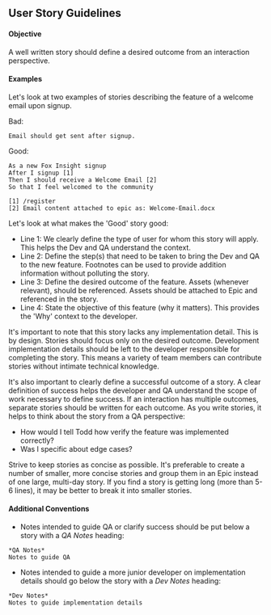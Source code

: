 ## User Story Guidelines

#### Objective
A well written story should define a desired outcome from an interaction perspective.

#### Examples
Let's look at two examples of stories describing the feature of a welcome email upon signup.

Bad:
```
Email should get sent after signup.
```

Good:
```
As a new Fox Insight signup
After I signup [1]
Then I should receive a Welcome Email [2]
So that I feel welcomed to the community

[1] /register
[2] Email content attached to epic as: Welcome-Email.docx
```

Let's look at what makes the 'Good' story good:
* Line 1: We clearly define the type of user for whom this story will apply.  This helps the Dev and QA understand the context.
* Line 2: Define the step(s) that need to be taken to bring the Dev and QA to the new feature. Footnotes can be used to provide addition information without polluting the story.
* Line 3: Define the desired outcome of the feature. Assets (whenever relevant), should be referenced. Assets should be attached to Epic and referenced in the story.
* Line 4: State the objective of this feature (why it matters). This provides the 'Why' context to the developer.

It's important to note that this story lacks any implementation detail.  This is by design.  Stories should focus only on the desired outcome.  Development implementation details should be left to the developer responsible for completing the story. This means a variety of team members can contribute stories without intimate technical knowledge.

It's also important to clearly define a successful outcome of a story. A clear definition of success helps the developer and QA understand the scope of work necessary to define success. If an interaction has multiple outcomes, separate stories should be written for each outcome.  As you write stories, it helps to think about the story from a QA perspective:
* How would I tell Todd how verify the feature was implemented correctly?
* Was I specific about edge cases?

Strive to keep stories as concise as possible. It's preferable to create a number of smaller, more concise stories and group them in an Epic instead of one large, multi-day story.  If you find a story is getting long (more than 5-6 lines), it may be better to break it into smaller stories.

#### Additional Conventions
* Notes intended to guide QA or clarify success should be put below a story with a *QA Notes* heading:
```
*QA Notes*
Notes to guide QA
```
* Notes intended to guide a more junior developer on implementation details should go below the story with a *Dev Notes* heading:
```
*Dev Notes*
Notes to guide implementation details
```
